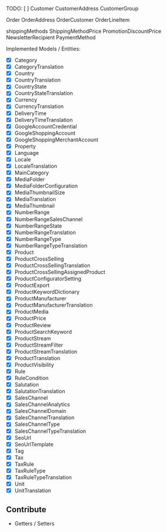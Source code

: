 TODO:
[ ] 
Customer
CustomerAddress
CustomerGroup

Order
OrderAddress
OrderCustomer
OrderLineItem

shippingMethods
ShippingMethodPrice
PromotionDiscountPrice
NewsletterRecipient
PaymentMethod

Implemented Models / Entities:

- [X] Category
- [X] CategoryTranslation
- [X] Country
- [X] CountryTranslation
- [X] CountryState
- [X] CountryStateTranslation
- [X] Currency
- [X] CurrencyTranslation
- [X] DeliveryTime
- [X] DeliveryTimeTranslation
- [X] GoogleAccountCredential
- [X] GoogleShoppingAccount
- [X] GoogleShoppingMerchantAccount
- [X] Property
- [X] Language
- [X] Locale
- [X] LocaleTranslation
- [X] MainCategory
- [X] MediaFolder
- [X] MediaFolderConfiguration
- [X] MediaThumbnailSize
- [X] MediaTranslation
- [X] MediaThumbnail
- [X] NumberRange
- [X] NumberRangeSalesChannel
- [X] NumberRangeState
- [X] NumberRangeTranslation
- [X] NumberRangeType
- [X] NumberRangeTypeTranslation
- [X] Product
- [X] ProductCrossSelling
- [X] ProductCrossSellingTranslation
- [X] ProductCrossSellingAssignedProduct
- [X] ProductConfiguratorSetting
- [X] ProductExport
- [X] ProductKeywordDictionary
- [X] ProductManufacturer
- [X] ProductManufacturerTranslation
- [X] ProductMedia
- [X] ProductPrice
- [X] ProductReview
- [X] ProductSearchKeyword
- [X] ProductStream
- [X] ProductStreamFilter
- [X] ProductStreamTranslation
- [X] ProductTranslation
- [X] ProductVisibility
- [X] Rule
- [X] RuleCondition
- [X] Salutation
- [X] SalutationTranslation
- [X] SalesChannel
- [X] SalesChannelAnalytics
- [X] SalesChannelDomain
- [X] SalesChannelTranslation
- [X] SalesChannelType
- [X] SalesChannelTypeTranslation
- [X] SeoUrl
- [X] SeoUrlTemplate
- [X] Tag
- [X] Tax
- [X] TaxRule
- [X] TaxRuleType
- [X] TaxRuleTypeTranslation
- [X] Unit
- [X] UnitTranslation

## Contribute

* Getters / Setters